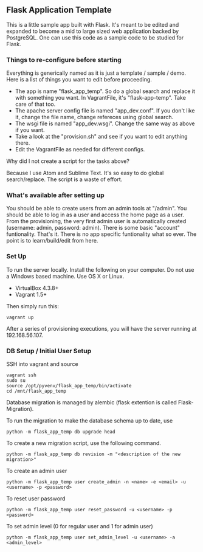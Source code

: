## Flask Application Template ##

This is a little sample app built with Flask. It's meant to be edited and expanded to become a mid to large sized web application backed by PostgreSQL. One can use this code as a sample code to be studied for Flask.

### Things to re-configure before starting ###

Everything is generically named as it is just a template / sample / demo. Here is a list of things you want to edit before proceeding.

- The app is name "flask_app_temp". So do a global search and replace it with something you want. In VagrantFile, it's "flask-app-temp". Take care of that too.
- The apache server config file is named "app_dev.conf". If you don't like it, change the file name, change refereces using global search.
- The wsgi file is named "app_dev.wsgi". Change the same way as above if you want.
- Take a look at the "provision.sh" and see if you want to edit anything there.
- Edit the VagrantFile as needed for different configs.

Why did I not create a script for the tasks above?

Because I use Atom and Sublime Text. It's so easy to do global search/replace. The script is a waste of effort.

### What's available after setting up

You should be able to create users from an admin tools at "/admin". You should be able to log in as a user and access the home page as a user.
From the provisioning, the very first admin user is automatically created (username: admin, password: admin).
There is some basic "account" funtionality. That's it. There is no app specific funtionality what so ever. The point is to learn/build/edit from here.

### Set Up ###

To run the server locally. Install the following on your computer. Do not use a Windows based machine. Use OS X or Linux.

- VirtualBox 4.3.8+
- Vagrant 1.5+

Then simply run this:

```
vagrant up
```

After a series of provisioning executions, you will have the server running at 192.168.56.107.


### DB Setup / Initial User Setup ###

SSH into vagrant and source
```
vagrant ssh
sudo su
source /opt/pyvenv/flask_app_temp/bin/activate
cd /mnt/flask_app_temp
```

Database migration is managed by alembic (flask extention is called Flask-Migration).

To run the migration to make the database schema up to date, use
```
python -m flask_app_temp db upgrade head
```
To create a new migration script, use the following command.
```
python -m flask_app_temp db revision -m "<description of the new migration>"
```
To create an admin user 
```
python -m flask_app_temp user create_admin -n <name> -e <email> -u <username> -p <password>
```
To reset user password
```
python -m flask_app_temp user reset_password -u <username> -p <password>
```
To set admin level (0 for regular user and 1 for admin user)
```
python -m flask_app_temp user set_admin_level -u <username> -a <admin_level>
```
